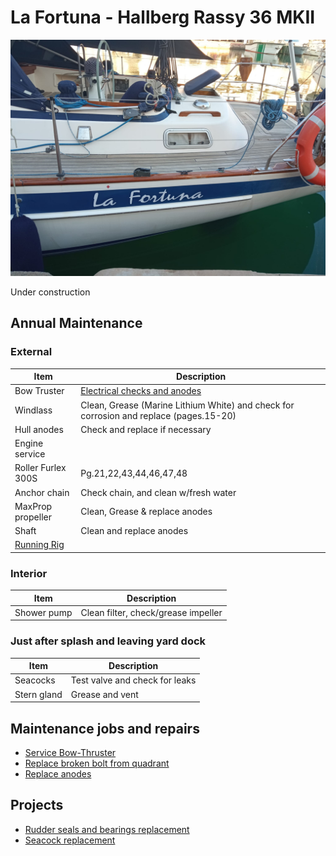 # La Fortuna - Hallberg Rassy 36 MKII

![LaFortuna](images/lafortuna.jpg)


Under construction

## Annual Maintenance

### External

| Item | Description |
| --- | ----------- |
| Bow Truster | [Electrical checks and anodes](jobs/service-bow-thruster.md) |
| Windlass | Clean, Grease (Marine Lithium White) and check for corrosion and replace (pages.15-20)|
| Hull anodes | Check and replace if necessary |
| Engine service |  |
| Roller Furlex 300S  | Pg.21,22,43,44,46,47,48 |
| Anchor chain | Check chain, and clean w/fresh water |
| MaxProp propeller | Clean, Grease & replace anodes |
| Shaft | Clean and replace anodes |
| [Running Rig](running-rigging.md) | 

### Interior

| Item | Description |
| --- | ----------- |
| Shower pump | Clean filter, check/grease impeller |


### Just after splash and leaving yard dock

| Item | Description |
| --- | ----------- |
| Seacocks | Test valve and check for leaks |
| Stern gland | Grease and vent  |


## Maintenance jobs and repairs

- [Service Bow-Thruster](jobs/service-bow-thruster.md)
- [Replace broken bolt from quadrant](jobs/quadrant-auto-pilot.md)
- [Replace anodes](job/replace-anodes.md)

## Projects

- [Rudder seals and bearings replacement](projects/rudder-bearings-seals-replacement.md)
- [Seacock replacement](projects/seacock-replacement.md)
